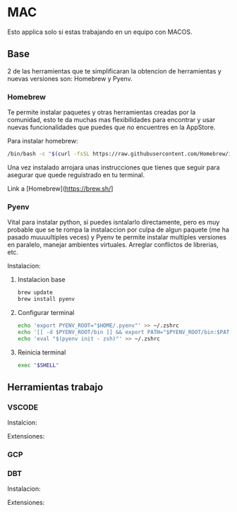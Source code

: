 # MAC

Esto applica solo si estas trabajando en un equipo con MACOS.

## Base

2 de las herramientas que te simplificaran la obtencion de herramientas y nuevas versiones son: Homebrew y Pyenv.

### Homebrew

Te permite instalar paquetes y otras herramientas creadas por la comunidad, esto te da muchas mas flexibilidades para encontrar y usar nuevas funcionalidades que puedes que no encuentres en la AppStore.

Para instalar homebrew:

```bash
/bin/bash -c "$(curl -fsSL https://raw.githubusercontent.com/Homebrew/install/HEAD/install.sh)"
```

Una vez instalado arrojara unas instrucciones que tienes que seguir para asegurar que quede reguistrado en tu terminal.

Link a [Homebrew](<https://brew.sh/>]

### Pyenv

Vital para instalar python, si puedes isntalarlo directamente, pero es muy probable que se te rompa la instalaccion por culpa de algun paquete (me ha pasado muuuultiples veces) y Pyenv te permite instalar multiples versiones en paralelo, manejar ambientes virtuales. Arreglar conflictos de librerias, etc.

Instalacion:

1. Instalacion base

    ```bash
    brew update
    brew install pyenv
    ```

2. Configurar terminal

    ```bash
    echo 'export PYENV_ROOT="$HOME/.pyenv"' >> ~/.zshrc
    echo '[[ -d $PYENV_ROOT/bin ]] && export PATH="$PYENV_ROOT/bin:$PATH"' >> ~/.zshrc
    echo 'eval "$(pyenv init - zsh)"' >> ~/.zshrc
    ```

3. Reinicia terminal

    ```bash
    exec "$SHELL"
    ```

## Herramientas trabajo

### VSCODE

Instalcion:

Extensiones:

### GCP

### DBT

Instalacion:

Extensiones:
